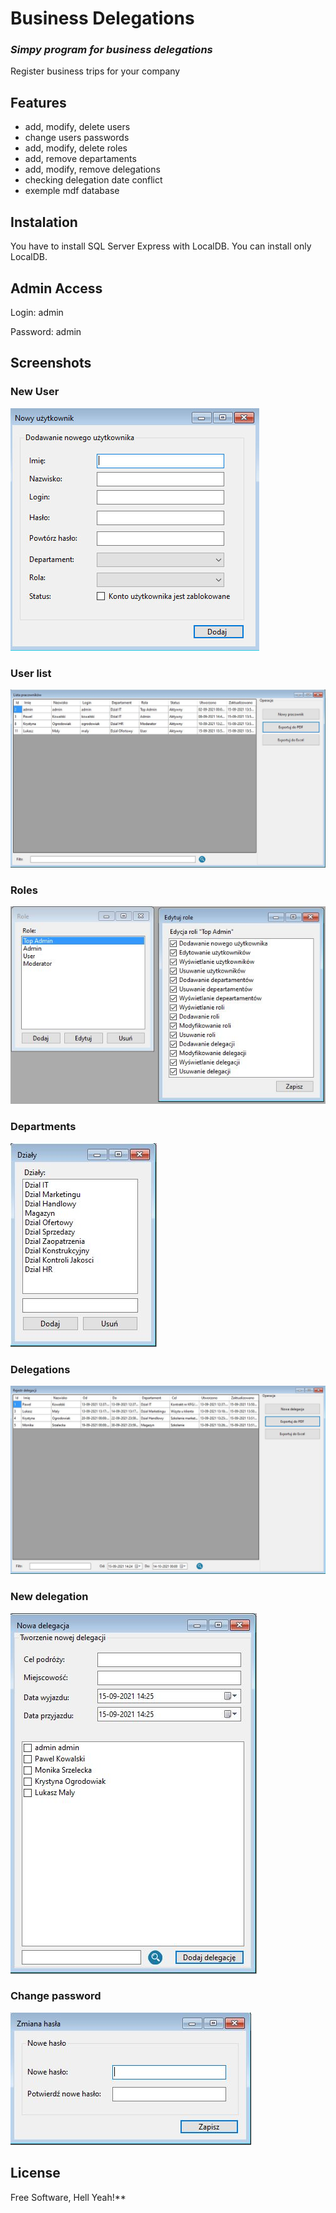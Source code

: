 # Business Delegations
### _Simpy program for business delegations_

 Register business trips for your company


## Features

- add, modify, delete users
- change users passwords
- add, modify, delete roles
- add, remove departaments
- add, modify, remove delegations
- checking delegation date conflict
- exemple mdf database

## Instalation

You have to install SQL Server Express with LocalDB. 
You can install only LocalDB.

## Admin Access

Login: admin

Password: admin


## Screenshots

### New User
![Alt text](Screenshots/new_user.jpg?raw=true "New User")

### User list
![Alt text](Screenshots/users_list.jpg?raw=true "User List")

### Roles
![Alt text](Screenshots/roles.jpg?raw=true "Roles")

### Departments
![Alt text](Screenshots/departaments.jpg?raw=true "Departments")

### Delegations
![Alt text](Screenshots/delegations.jpg?raw=true "Delegations")

### New delegation
![Alt text](Screenshots/new_delegation.jpg?raw=true "New delegation")

### Change password
![Alt text](Screenshots/password.jpg?raw=true "Change password")

## License
 
Free Software, Hell Yeah!**


